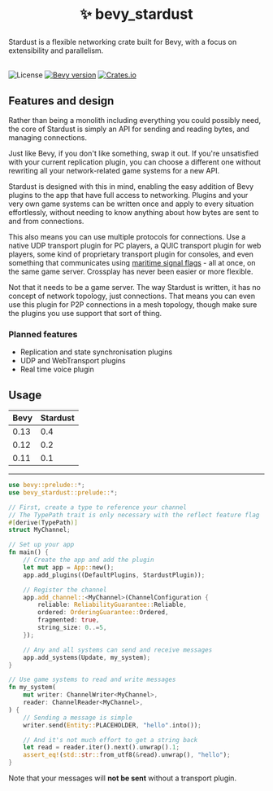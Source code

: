 <h1><p align="center">✨ bevy_stardust</p></h1>
Stardust is a flexible networking crate built for Bevy, with a focus on extensibility and parallelism.
<br></br>

![License](https://img.shields.io/badge/license-MIT_or_Apache_2.0-green)
[![Bevy version](https://img.shields.io/badge/bevy-0.13-blue?color=blue)](https://bevyengine.org/)
[![Crates.io](https://img.shields.io/crates/v/bevy_stardust)](https://crates.io/crates/bevy_stardust)

## Features and design
Rather than being a monolith including everything you could possibly need, the core of Stardust is simply an API for sending and reading bytes, and managing connections.

Just like Bevy, if you don't like something, swap it out. If you're unsatisfied with your current replication plugin, you can choose a different one without rewriting all your network-related game systems for a new API.

Stardust is designed with this in mind, enabling the easy addition of Bevy plugins to the app that have full access to networking. Plugins and your very own game systems can be written once and apply to every situation effortlessly, without needing to know anything about how bytes are sent to and from connections.

This also means you can use multiple protocols for connections. Use a native UDP transport plugin for PC players, a QUIC transport plugin for web players, some kind of proprietary transport plugin for consoles, and even something that communicates using [maritime signal flags](https://en.wikipedia.org/wiki/International_maritime_signal_flags) - all at once, on the same game server. Crossplay has never been easier or more flexible.

Not that it needs to be a game server. The way Stardust is written, it has no concept of network topology, just connections. That means you can even use this plugin for P2P connections in a mesh topology, though make sure the plugins you use support that sort of thing.

### Planned features
- Replication and state synchronisation plugins
- UDP and WebTransport plugins
- Real time voice plugin

## Usage
| Bevy | Stardust |
| ---- | -------- |
| 0.13 | 0.4      |
| 0.12 | 0.2      |
| 0.11 | 0.1      |

***

```rust
use bevy::prelude::*;
use bevy_stardust::prelude::*;

// First, create a type to reference your channel
// The TypePath trait is only necessary with the reflect feature flag
#[derive(TypePath)]
struct MyChannel;

// Set up your app
fn main() {
    // Create the app and add the plugin
    let mut app = App::new();
    app.add_plugins((DefaultPlugins, StardustPlugin));

    // Register the channel
    app.add_channel::<MyChannel>(ChannelConfiguration {
        reliable: ReliabilityGuarantee::Reliable,
        ordered: OrderingGuarantee::Ordered,
        fragmented: true,
        string_size: 0..=5,
    });

    // Any and all systems can send and receive messages
    app.add_systems(Update, my_system);
}

// Use game systems to read and write messages
fn my_system(
    mut writer: ChannelWriter<MyChannel>,
    reader: ChannelReader<MyChannel>,
) {
    // Sending a message is simple
    writer.send(Entity::PLACEHOLDER, "hello".into());

    // And it's not much effort to get a string back
    let read = reader.iter().next().unwrap().1;
    assert_eq!(std::str::from_utf8(&read).unwrap(), "hello");
}
```

Note that your messages will **not be sent** without a transport plugin.